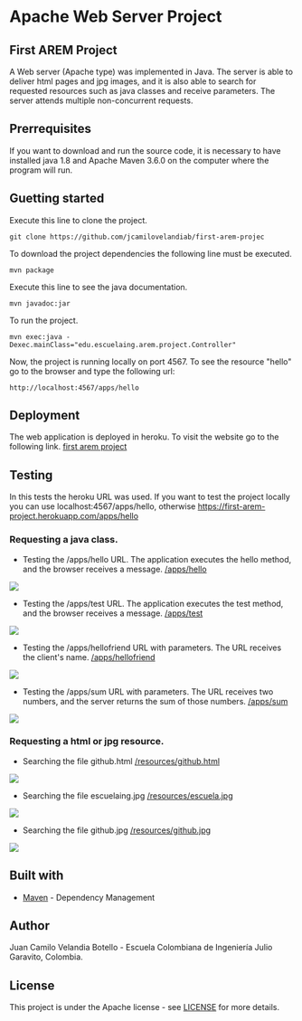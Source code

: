 # Apache Web Server Project
## First AREM Project

A Web server (Apache type) was implemented in Java. The server is able to deliver html pages and jpg images, and it is also able to search for requested resources such as java classes and receive parameters. The server attends multiple non-concurrent requests.

## Prerrequisites

If you want to download and run the source code, it is necessary to have installed java 1.8 and Apache Maven 3.6.0  on the computer where the program will run.

## Guetting started

Execute this line to clone the project.
```
git clone https://github.com/jcamilovelandiab/first-arem-projec
```

To download the project dependencies the following line must be executed.
```
mvn package
```

Execute this line to see the java documentation.
```
mvn javadoc:jar
```
To run the project.
```
mvn exec:java -Dexec.mainClass="edu.escuelaing.arem.project.Controller"
```
Now, the project is running locally on port 4567.
To see the resource "hello" go to the browser and type the following url:
```
http://localhost:4567/apps/hello
```

## Deployment

The web application is deployed in heroku. To visit the website go to the following link. [first arem project](https://first-arem-project.herokuapp.com/apps/hello)

## Testing

In this tests the heroku URL was used. If you want to test the project locally you can use localhost:4567/apps/hello, otherwise https://first-arem-project.herokuapp.com/apps/hello

### Requesting a java class.

* Testing the /apps/hello URL. The application executes the hello method, and the browser receives a message.
[/apps/hello](https://first-arem-project.herokuapp.com/apps/hello)

![](https://github.com/jcamilovelandiab/first-arem-project/blob/master/images/hello-testing.PNG)

* Testing the /apps/test URL. The application executes the test method, and the browser receives a message.
[/apps/test](https://first-arem-project.herokuapp.com/apps/test)

![](https://github.com/jcamilovelandiab/first-arem-project/blob/master/images/test-testing.PNG)

* Testing the /apps/hellofriend URL with parameters. The URL receives the client's name.
[/apps/hellofriend](https://first-arem-project.herokuapp.com/apps/hellofriend?name=camilo)

![](https://github.com/jcamilovelandiab/first-arem-project/blob/master/images/hellofriend-testing.PNG)

* Testing the /apps/sum URL with parameters. The URL receives two numbers, and the server returns the sum of those numbers.
[/apps/sum](https://first-arem-project.herokuapp.com/apps/sum?a=5&b=6)

![](https://github.com/jcamilovelandiab/first-arem-project/blob/master/images/sum-testing.PNG)

### Requesting a html or jpg resource.

* Searching the file github.html
[/resources/github.html](https://first-arem-project.herokuapp.com/resources/github.html)

![](https://github.com/jcamilovelandiab/first-arem-project/blob/master/images/githubhtml-testing.PNG)

* Searching the file escuelaing.jpg
[/resources/escuela.jpg](https://first-arem-project.herokuapp.com/resources/escuelaing.jpg)

![](https://github.com/jcamilovelandiab/first-arem-project/blob/master/images/escuelaingjpg-testing.PNG)

* Searching the file github.jpg
[/resources/github.jpg](https://first-arem-project.herokuapp.com/resources/github.jpg)

![](https://github.com/jcamilovelandiab/first-arem-project/blob/master/images/githubjpg-testing.PNG)

## Built with

* [Maven](https://maven.apache.org/) - Dependency Management

## Author

Juan Camilo Velandia Botello - Escuela Colombiana de Ingeniería Julio Garavito, Colombia.

## License

This project is under the Apache license - see [LICENSE](LICENSE.md) for more details.
